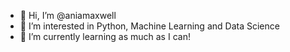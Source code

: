 - 👋 Hi, I’m @aniamaxwell
- 👀 I’m interested in Python, Machine Learning and Data Science
- 🌱 I’m currently learning as much as I can!


<!---
aniamaxwell/aniamaxwell is a ✨ special ✨ repository because its `README.md` (this file) appears on your GitHub profile.
You can click the Preview link to take a look at your changes.
--->
